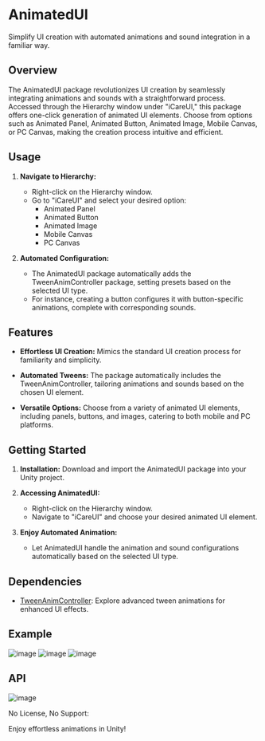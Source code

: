 # AnimatedUI

Simplify UI creation with automated animations and sound integration in a familiar way.

## Overview

The AnimatedUI package revolutionizes UI creation by seamlessly integrating animations and sounds with a straightforward process. Accessed through the Hierarchy window under "iCareUI," this package offers one-click generation of animated UI elements. Choose from options such as Animated Panel, Animated Button, Animated Image, Mobile Canvas, or PC Canvas, making the creation process intuitive and efficient.

## Usage

1. **Navigate to Hierarchy:**
   - Right-click on the Hierarchy window.
   - Go to "iCareUI" and select your desired option:
     - Animated Panel
     - Animated Button
     - Animated Image
     - Mobile Canvas
     - PC Canvas

2. **Automated Configuration:**
   - The AnimatedUI package automatically adds the TweenAnimController package, setting presets based on the selected UI type.
   - For instance, creating a button configures it with button-specific animations, complete with corresponding sounds.

## Features

- **Effortless UI Creation:** Mimics the standard UI creation process for familiarity and simplicity.
  
- **Automated Tweens:** The package automatically includes the TweenAnimController, tailoring animations and sounds based on the chosen UI element.

- **Versatile Options:** Choose from a variety of animated UI elements, including panels, buttons, and images, catering to both mobile and PC platforms.

## Getting Started

1. **Installation:** Download and import the AnimatedUI package into your Unity project.

2. **Accessing AnimatedUI:**
   - Right-click on the Hierarchy window.
   - Navigate to "iCareUI" and choose your desired animated UI element.

3. **Enjoy Automated Animation:**
   - Let AnimatedUI handle the animation and sound configurations automatically based on the selected UI type.

## Dependencies

- [TweenAnimController](examplelink.com): Explore advanced tween animations for enhanced UI effects.

## Example

![image](https://github.com/Baran-Arslan/AnimatedUI/assets/130396326/5ba339a1-eb43-470a-8fcc-0a393c6b1f27)
![image](https://github.com/Baran-Arslan/AnimatedUI/assets/130396326/3e3e0175-9b9e-4548-8e7c-89bb97848a90)
![image](https://github.com/Baran-Arslan/AnimatedUI/assets/130396326/7a58efa6-92c7-473e-89a5-94c727231486)


## API
![image](https://github.com/Baran-Arslan/AnimatedUI/assets/130396326/c233f103-e1b2-4504-bdf1-89d0c8056522)


No License, No Support:

Enjoy effortless animations in Unity!


